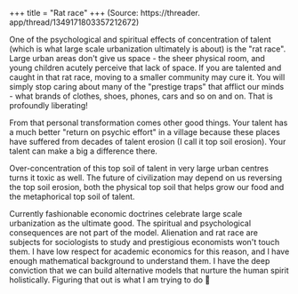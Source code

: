 +++
title = "Rat race"
+++
(Source: https://threader. app/thread/1349171803357212672)

One of the psychological and spiritual effects of concentration of talent (which is what large scale urbanization ultimately is about) is the "rat race". Large urban areas don't give us space - the sheer physical room, and young children acutely perceive that lack of space. If you are talented and caught in that rat race, moving to a smaller community may cure it.  You will simply stop caring about many of the "prestige traps" that afflict our minds - what brands of clothes, shoes, phones, cars and so on and on.  That is profoundly liberating!

From that personal transformation comes other good things.  Your talent has a much better "return on psychic effort" in a village because these places have suffered from decades of talent erosion (I call it top soil erosion).  Your talent can make a big a difference there. 

Over-concentration of this top soil of talent in very large urban centres turns it toxic as well. The future of civilization may depend on us reversing the top soil erosion, both the physical top soil that helps grow our food and the metaphorical top soil of talent. 

Currently fashionable economic doctrines celebrate large scale urbanization as the ultimate good.  The spiritual and psychological consequences are not part of the model.  Alienation and rat race are subjects for sociologists to study and prestigious economists won't touch them. I have low respect for academic economics for this reason, and I have enough mathematical background to understand them. I have the deep conviction that we can build alternative models that nurture the human spirit holistically.  Figuring that out is what I am trying to do 🙏 